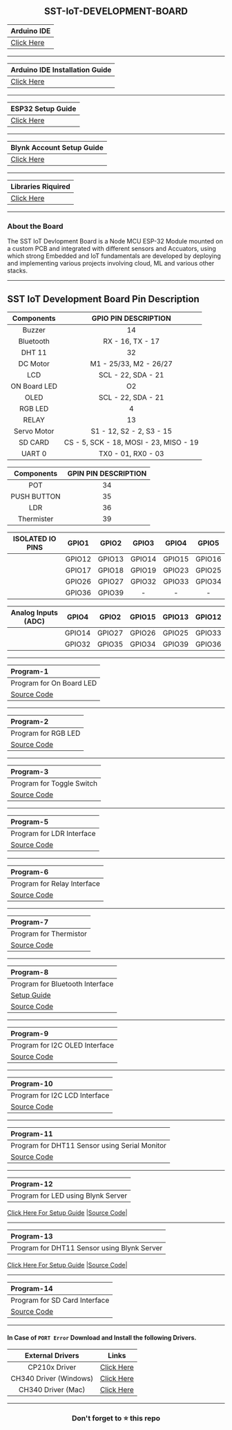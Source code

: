 <h2 align="center"> SST-IoT-DEVELOPMENT-BOARD</h2>

|Arduino IDE|
|:------|
 | [Click Here](https://www.arduino.cc/en/software) |
 
 ------
   
| Arduino IDE Installation Guide |
|:------|
|   [Click Here](Arduino_Installation.md)|
   
   -----------
   
| ESP32 Setup Guide |
|:------|
 |  [Click Here](Esp32.md) |
    
  -------
  
| Blynk Account Setup Guide |
|:------|
 |  [Click Here](Blynk_Setup.md) |
   
   -------

| Libraries Riquired |
|:------|
 |  [Click Here](Libraries) | 
 
 -----------

### About the Board
The SST IoT Devlopment Board is a Node MCU ESP-32 Module mounted on a custom PCB and integrated with different sensors and Accuators, using which strong Embedded and IoT fundamentals are developed by deploying and implementing various projects involving cloud, ML and various other stacks.

--------------

## SST IoT Development Board Pin Description

| **Components** | **GPIO PIN DESCRIPTION** |
|:----:|:----:|
|Buzzer | 14 |
|Bluetooth| RX - 16, TX - 17 |
| DHT 11| 32 |
| DC Motor | M1 - 25/33, M2 - 26/27|
| LCD | SCL - 22, SDA - 21 |
| ON Board LED | O2 |
| OLED | SCL - 22, SDA - 21 |
| RGB LED | 4 |
| RELAY | 13 |
| Servo Motor | S1 - 12, S2 - 2, S3 - 15|
| SD CARD | CS - 5, SCK - 18, MOSI - 23, MISO - 19 | 
| UART 0 | TX0 - 01, RX0 - 03 |

| **Components** | **GPIN PIN DESCRIPTION** |
|:----:|:----:|
|POT | 34 |
|PUSH BUTTON | 35 |
|LDR | 36 |
|Thermister | 39 |

|**ISOLATED IO PINS** | GPIO1 | GPIO2 | GPIO3 | GPIO4 |GPIO5 |
|:----:|:----:| :-----: | :------: | :-----: | :---------: |
| | GPIO12 |GPIO13 | GPIO14 |GPIO15 |GPIO16 |
| |GPIO17 |GPIO18 |GPIO19 |GPIO23 |GPIO25 |
| |GPIO26 |GPIO27 |GPIO32 |GPIO33 |GPIO34 |
| |GPIO36 | GPIO39| - | - | -|

| **Analog Inputs (ADC)** | GPIO4 |GPIO2 | GPIO15 |GPIO13 | GPIO12 |
|:----:|:----:| :-----: | :------: | :-----: | :---------: |
| |GPIO14 |GPIO27 | GPIO26 | GPIO25 | GPIO33 |
| |GPIO32 |GPIO35 |GPIO34 |GPIO39 | GPIO36 |

---------

|  **Program-1** |
| :---- |
|Program for On Board LED |
|[Source Code](Blink_LED/Blink_LED.ino)|

  -----------

|  **Program-2** |
| :---- |
|Program for RGB LED |
|[Source Code](rgb1/rgb1.ino)|

  -----------

|  **Program-3** |
| :---- |
|Program for Toggle Switch|
|[Source Code](Button-Buzzer-Led/Button-Buzzer-Led.ino)|

  -----------

|  **Program-5** |
| :---- |
|Program for LDR Interface|
|[Source Code](LDR-Serial/LDR-Serial.ino)|

  -----------

|  **Program-6** |
| :---- |
|Program for Relay Interface|
|[Source Code](Relay/Relay.ino)|

  -----------

|  **Program-7** |
| :---- |
|Program for Thermistor|
|[Source Code](NTC-Serial/NTC-Serial.ino)|

  -----------

|  **Program-8** |
| :---- |
|Program for Bluetooth Interface|
|[Setup Guide](https://github.com/izzarzn/RVCE-Manual/blob/8c35d088e2966602eee8186a694751c35ca45c0d/Bluetooth.md)|
|[Source Code](BT-LED/BT-LED.ino)|

  -----------

|  **Program-9** |
| :---- |
|Program for I2C OLED Interface|
|[Source Code](HelloWorld-OLED/HelloWorld-OLED.ino)|

  -----------

|  **Program-10** |
| :---- |
|Program for I2C LCD Interface|
|[Source Code](HelloWorld_-_LCD/HelloWorld_-_LCD.ino)|

  -----------

|  **Program-11** |
| :---- |
|Program for DHT11 Sensor using Serial Monitor |
|[Source Code](DHT11-Serial/DHT11-Serial.ino)|

  -----------

|  **Program-12** |
| :---- |
|Program for LED using Blynk Server |
 [Click Here For Setup Guide](Blynk_Led.md)
|[Source Code](LED-Blynk/LED-Blynk.ino)|

  -----------

|  **Program-13** |
| :---- |
|Program for DHT11 Sensor using Blynk Server |
[Click Here For Setup Guide](Blynk_DHT.md)
|[Source Code](DHT11-Blynk/DHT11-Blynk.ino)|

  -----------

|  **Program-14** |
| :---- |
|Program for SD Card Interface |
|[Source Code](SD_card/SD_card.ino)|

--------------

#### In Case of `PORT Error` Download and Install the following Drivers. 

|**External Drivers**| **Links** |
|:-------:|:-------: |
|CP210x Driver | [Click Here](CP210x_Windows_Drivers.zip)|
|CH340 Driver (Windows) | [Click Here](CH341SER.zip)|
|CH340 Driver (Mac) |[Click Here](CH341SER-MAC.zip) 

------------

<h3 align = "center">Don't forget to ⭐ this repo<h3>



























